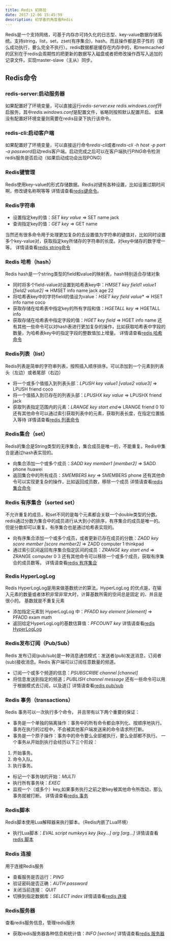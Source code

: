 ```yaml
---
title: Redis 初体验
date: 2017-12-06 15:45:59
description: 初学者的角度看Redis
---
```


Redis是一个支持网络，可基于内存亦可持久化的日志型、key-value数据存储系统。支持string，list，set，zset(有序集合)，hash。而且操作都是原子性的（要么成功执行，要么完全不执行）。redis数据都是缓存在内存中的，和memcached的区别在于redis会周期性的把更新的数据写入磁盘或者把修改操作西写入追加的记录文件。实现master-slave（主从）同步。
<!--more-->

## Redis命令
### redis-server:启动服务器

如果配置好了环境变量，可以直接运行*redis-server.exe redis.windows.conf*开启服务，其中*redis.windows.conf*是配置文件，省略则按照默认配置开启。
如果没有配置好环境变量则需要在redis目录下执行该命令。


### redis-cli:启动客户端
如果配置好了环境变量，可以直接运行命令*redis-cli*或者*redis-cli -h host -p port -a password*启动redis客户端。启动完成之后可以在客户端执行*PING*命令检测redis服务是否启动（如果启动成功会出现PONG）

### Redis键管理
Redis使用key-value的形式存储数据。Redis对键有各种设置，比如设置过期时间啊，修改键名称啊等等
详情请查看[redis键命令][1]。

### Redis字符串
- 设置指定key的值：*SET key value* => SET name jack
- 查询指定key的值：*GET key* => GET name

当然还有很多命令用于处理更加复杂的去设置值为字符串的键值对，比如同时设置多个key-value对，获取指定key所储存的字符串的长度。对key中储存的数字增一等。
详情请查看[redis string命令][2]

### Redis 哈希（hash）
Redis hash是一个string类型的field和value的映射表，hash特别适合存储对象

- 同时将多个field-value对设置到哈希表key中：*HMSET key field1 value1 [field2 value2]* => HMSET info name jack age 22
- 将哈希表key中的字符field的值设为value：*HSET key field value** => HSET info name coco
- 获取存储在哈希表中指定key的所有字段和值：*HGETALL key* => HGETALL info
- 获取存储在哈希表中指定字段的值：*HGET key field* => HGET info name
  还有其他一些命令可以对hash表进行更加复杂的操作，比如获取哈希表中字段的数量，为哈希表key中的指定字段的整数值加上增量。
  详情请查看[redis 哈希命令][3]

### Redis列表（list）
Redis列表是简单的字符串列表，按照插入顺序排序。可以添加到一个元素到列表头（左边）或者尾部（右边）
- 将一个或多个值插入到列表头部：*LPUSH key value1 [value2 value3]* => LPUSH friend coco
- 将一个值插入到已存在的列表头部：*LPUSHX key value* => LPUSHX friend jack 
- 获取列表指定范围内的元素：*LRANGE key start end*=> LRANGE friend 0 10
  还有其他命令可以通过索引获取列表中的元素，获取列表长度，在指定位置插入等待
  详情请查看[redis 列表命令][4]

### Redis集合（set）
Redis的集合是String类型的无序集合，集合成员是唯一的，不能重复。Redis中集合是通过hash表实现的。
- 向集合添加一个或多个成员：*SADD key member1 [member2]* => SADD phone huawei
- 返回集合中的所有成员：*SMEMBERS key* => SMEMBERS phone
  还有其他命令可以实现更复杂的操作，比如返回成员数，移除一个成员
  详情请查看[redis 集合命令][5]

### Redis 有序集合（sorted set）
不允许重复的成员，和set不同的是每个元素都会关联一个double类型的分数。redis通过分数为集合中的成员进行从大到小的排序，有序集合的成员是唯一的。但是分数却可以重复。有序集合也是通过哈希表实现的。
- 向有序集合添加一个或多个成员，或者更新已存在成员的分数：*ZADD key score member [score member2]* => ZADD computer 1 thinkpad
- 通过索引区间返回有序集合指定区间的成员：*ZRANGE key start end* => ZRANGE computer 0 3
  还有其他命令可以移除一个或多个成员，获取有序集合的成员数等。
  详情请查看[redis 有序集合][6]

### Redis HyperLogLog
Redis HyperLogLog是用来做基数统计的算法，HyperLogLog 的优点是，在输入元素的数量或者体积非常非常大时，计算基数所需的空间总是固定 的、并且是很小的。
基数就是不重复元素
- 添加指定元素到 HyperLogLog 中：*PFADD key element [element]* => PFADD exam math
- 返回给定HyperLogLog的基数估算值：*PFCOUNT key*
  详情请查看[redis HyperLogLog][7]
### Redis发布订阅（Pub/Sub）
Redis 发布订阅(pub/sub)是一种消息通信模式：发送者(pub)发送消息，订阅者(sub)接收消息。Redis 客户端可以订阅任意数量的频道。
- 订阅一个或多个频道的信息：*PSUBSCRIBE channel [channel]*
- 将信息发送到指定的频道；*PUBLISH channel message*
  还有一些命令可以用于根据模式去订阅，以及退订
  详情请查看[redis pub/sub][8]

### Redis 事务（transactions）
Redis 事务可以一次执行多个命令， 并且带有以下两个重要的保证：

- 事务是一个单独的隔离操作：事务中的所有命令都会序列化、按顺序地执行。事务在执行的过程中，不会被其他客户端发送来的命令请求所打断。
- 事务是一个原子操作：事务中的命令要么全部被执行，要么全部都不执行。
  一个事务从开始到执行会经历以下三个阶段：
1. 开始事务。
2. 命令入队。
3. 执行事务。
- 标记一个事务块的开始：*MULTI*
- 执行所有事务块：*EXEC*
- 监视一个（或多个）key,如果事务执行之前之歌key被其他命令所改动，那么事务就被打断。
  详情请查看[redis 事务][9]

### Redis脚本
Redis脚本使用Lua解释器来执行脚本。（Redis内嵌了Lua环境）
- 执行Lua脚本：*EVAL script numkeys key [key...] arg [arg...]*
  详情请查看[redis 脚本][10]

### Redis 连接
用于连接Redis服务
- 查看服务是否运行：*PING*
- 验证密码是否正确：*AUTH password*
- 关闭当前连接： *QUIT*
- 切换到指定数据库：*SELECT index*
  详情请查看[redis 连接][11]

### Redis服务器
查看redis服务信息，管理redis服务
- 获取redis服务器各种信息和统计值：*INFO [section]*
  详情请查看[redis 服务器][12]


[1]: http://www.redis.cn/commands.html#generic
[2]: http://www.redis.cn/commands.html#string
[3]: http://www.redis.cn/commands.html#hash
[4]: http://www.redis.cn/commands.html#list
[5]: http://www.redis.cn/commands.html#set
[6]: http://www.redis.cn/commands.html#sorted_set
[7]: http://www.redis.cn/commands.html#hyperloglog
[8]: http://www.redis.cn/commands.html#pubsub
[9]: http://www.redis.cn/commands.html#transactions
[10]: http://www.redis.cn/commands.html#scripting
[11]: http://www.redis.cn/commands.html#connection
[12]: http://www.redis.cn/commands.html#server
